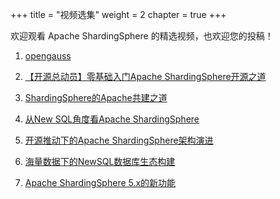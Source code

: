 +++
title = "视频选集"
weight = 2
chapter = true
+++

欢迎观看 Apache ShardingSphere 的精选视频，也欢迎您的投稿！

1. [opengauss](/cn/videos/opengauss/)

1. [【开源总动员】零基础入门Apache ShardingSphere开源之道](/cn/videos/opensource/)

2. [ShardingSphere的Apache共建之道](/cn/videos/build/)  

3. [从New SQL角度看Apache ShardingSphere](/cn/videos/new_sql/)

4. [开源推动下的Apache ShardingSphere架构演进](/cn/videos/evolution/)  

5. [海量数据下的NewSQL数据库生态构建](/cn/videos/ecosystem/)  

6. [Apache ShardingSphere 5.x的新功能](/cn/videos/Newfeature/)
